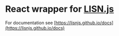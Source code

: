 # React wrapper for [LISN.js](https://www.npmjs.com/package/lisn.js)

For documentation see [https://lisnjs.github.io/docs](https://lisnjs.github.io/docs)
